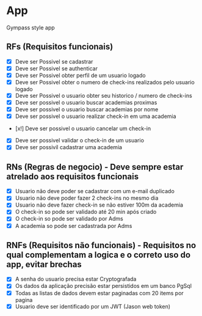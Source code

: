 # App

Gympass style app

## RFs (Requisitos funcionais)
  - [x] Deve ser Possivel se cadastrar
  - [x] Deve ser Possivel se authenticar
  - [x] Deve ser Possivel obter perfil de um usuario logado
  - [x] Deve ser Possivel obter o numero de check-ins realizados pelo usuario logado
  - [x] Deve ser Possivel o usuario obter seu historico / numero de check-ins
  - [x] Deve ser possivel o usuario buscar academias proximas
  - [x] Deve ser possivel o usuario buscar academias por nome
  - [x] Deve ser possivel o usuario realizar check-in em uma academia
  - [x!] Deve ser possivel o usuario cancelar um check-in
  - [x] Deve ser possivel validar o check-in de um usuario
  - [x] Deve ser possivil cadastrar uma academia

## RNs (Regras de negocio) - Deve sempre estar atrelado aos requisitos funcionais
  - [x] Usuario não deve poder se cadastrar com um e-mail duplicado
  - [x] Usuario não deve poder fazer 2 check-ins no mesmo dia
  - [x] Usuario não deve fazer check-in se não estiver 100m da academia
  - [x] O check-in so pode ser validado até 20 min após criado
  - [x] O check-in so pode ser validado por Adms
  - [x] A academia so pode ser cadastrada por Adms

## RNFs (Requisitos não funcionais) - Requisitos no qual complementam a logica e o correto uso do app, evitar brechas
  - [x] A senha do usuario precisa estar Cryptografada
  - [x] Os dados da aplicação precisão estar persistidos em um banco PgSql
  - [x] Todas as listas de dados devem estar paginadas com 20 items por pagina
  - [x] Usuario deve ser identificado por um JWT (Jason web token)

